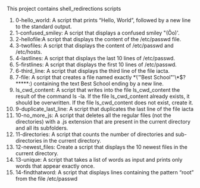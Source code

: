 This project contains shell_redirections scripts

1. 0-hello_world: A script that prints “Hello, World”, followed by a new line to the standard output.
2. 1-confused_smiley: A script that displays a confused smiley "(Ôo)'.
3. 2-hellofile:A script that displays the content of the /etc/passwd file.
4. 3-twofiles: A script that displays the content of /etc/passwd and /etc/hosts.
5. 4-lastlines: A script that displays the last 10 lines of /etc/passwd.
6. 5-firstlines: A script that displays the first 10 lines of /etc/passwd.
7. 6-third_line: A script that displays the third line of the file iacta.
8. 7-file: A script that creates a file named exactly \*\\'"Best School"\'\\*$\?\*\*\*\*\*:) containing the text Best School ending by a new line.
9. ls_cwd_content: A script that writes into the file ls_cwd_content the result of the command ls -la. If the file ls_cwd_content already exists, it should be overwritten. If the file ls_cwd_content does not exist, create it.
10. 9-duplicate_last_line: A script that duplicates the last line of the file iacta
11.  10-no_more_js: A script that deletes all the regular files (not the directories) with a .js extension that are present in the current directory and all its subfolders.
12. 11-directories: A script that counts the number of directories and sub-directories in the current directory.
13. 12-newest_files: Create a script that displays the 10 newest files in the current directory.
14. 13-unique: A script that takes a list of words as input and prints only words that appear exactly once.
15. 14-findthatword: A script that displays lines containing the pattern “root” from the file /etc/passwd 
